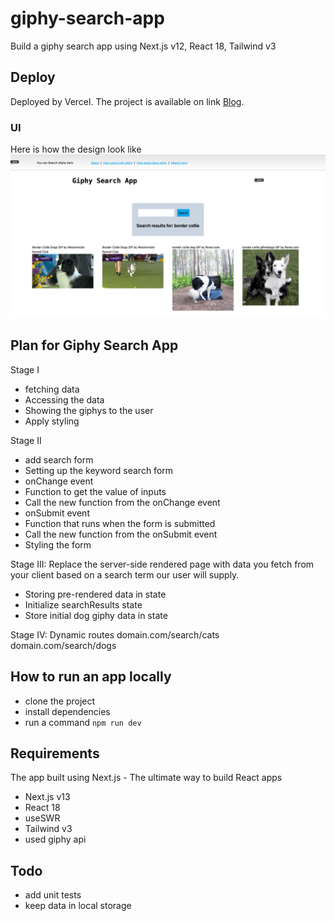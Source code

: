 # giphy-search-app

Build a giphy search app using Next.js v12, React 18, Tailwind v3

## Deploy

Deployed by Vercel.
The project is available on link [Blog](https://giphy-search-app-bay.vercel.app/).

### UI

Here is how the design look like
![giphy-search-app](./public/ui.png)

## Plan for Giphy Search App

Stage I

- fetching data
- Accessing the data
- Showing the giphys to the user
- Apply styling

Stage II

- add search form
- Setting up the keyword search form
- onChange event
- Function to get the value of inputs
- Call the new function from the onChange event
- onSubmit event
- Function that runs when the form is submitted
- Call the new function from the onSubmit event
- Styling the form

Stage III:
Replace the server-side rendered page with data you fetch from your client based on a search term our user will supply.

- Storing pre-rendered data in state
- Initialize searchResults state
- Store initial dog giphy data in state

Stage IV:
Dynamic routes
domain.com/search/cats
domain.com/search/dogs

## How to run an app locally

- clone the project
- install dependencies
- run a command `npm run dev`

## Requirements

The app built using Next.js - The ultimate way to build React apps

- Next.js v13
- React 18
- useSWR
- Tailwind v3
- used giphy api

## Todo

- add unit tests
- keep data in local storage
